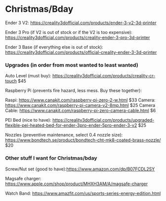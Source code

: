 # Christmas/Bday
Ender 3 V2: https://creality3dofficial.com/products/ender-3-v2-3d-printer

Ender 3 Pro (if V2 is out of stock or if the V2 is too expensive): https://creality3dofficial.com/products/creality-ender-3-pro-3d-printer

Ender 3 Base (if everything else is out of stock): https://creality3dofficial.com/products/official-creality-ender-3-3d-printer

### Upgrades (in order from most wanted to least wanted)

Auto Level (must buy): https://creality3dofficial.com/products/creality-cr-touch $45

Raspberry Pi (prevents fire hazard, less mess. Buy these together): 

Raspi: https://www.canakit.com/raspberry-pi-zero-2-w.html $33
Camera: https://www.canakit.com/raspberry-pi-camera-v2-8mp.html $25
Camera Cable: https://www.canakit.com/raspberry-pi-zero-camera-cable.html $6

PEI Bed (nice to have): https://creality3dofficial.com/products/upgraded-flexible-pei-heated-bed-for-ender-3pro-ender-5pro-ender-3-v2 $25

Nozzles (preventive maintenance, select 0.4 nozzle size): https://www.bondtech.se/product/bondtech-cht-mk8-coated-brass-nozzle/ $20


### Other stuff I want for Christmas/bday

Screw/Nut set (good to have):https://www.amazon.com/dp/B07FCDL2SY

Magsafe charger: https://www.apple.com/shop/product/MHXH3AM/A/magsafe-charger

Watch Band: https://www.amazfit.com/us/sports-series-energy-edition.html

